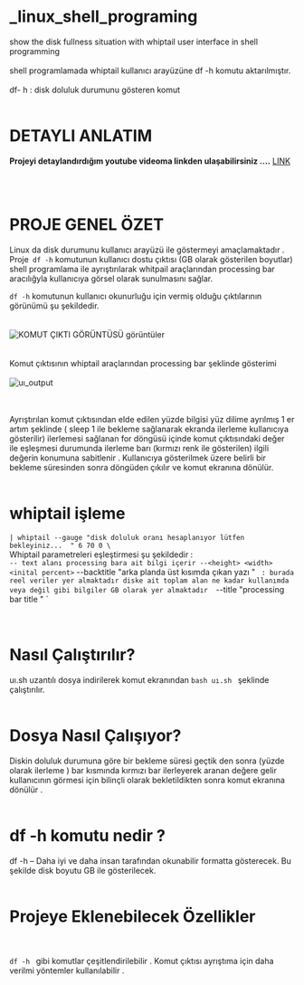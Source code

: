 <br/><br/>
# _linux_shell_programing
show the disk fullness situation with  whiptail user interface in shell programming <br/><br/>
shell programlamada whiptail kullanıcı arayüzüne df -h komutu aktarılmıştır.  <br/><br/>
df- h : disk doluluk durumunu gösteren komut  <br/><br/>
# DETAYLI ANLATIM
**Projeyi detaylandırdığım youtube videoma linkden ulaşabilirsiniz ....**
[LINK](https://youtu.be/2vWTGVvlZYQ)
 
<br/><br/>
# PROJE GENEL ÖZET 
Linux da disk durumunu kullanıcı arayüzü ile göstermeyi amaçlamaktadır .
 Proje` df -h` komutunun kullanıcı dostu çıktısı (GB olarak gösterilen boyutlar) shell programlama ile ayrıştırılarak whitpail araçlarından processing bar aracılığyla kullanıcıya görsel olarak sunulmasını sağlar.
 <br/>


`df -h` komutunun kullanıcı okunurluğu için vermiş olduğu çıktılarının görünümü şu şekildedir.
<br/><br>
<br/>![KOMUT ÇIKTI GÖRÜNTÜSÜ görüntüler](https://miro.medium.com/max/1400/1*gOTMmsChrE6o-HdHlUQLVA.webp)<br/>
<br/><br/>
 Komut çıktısının whiptail araçlarından processing bar şeklinde gösterimi <br/>
<br/>![uı_output](https://miro.medium.com/max/1400/1*49ew-KgEA1GphFhNiJFpHA.webp) <br/>
<br/><br/>

Ayrıştırılan komut çıktısından elde edilen yüzde bilgisi yüz dilime ayrılmış 1 er artım şeklinde  ( sleep 1 ile bekleme sağlanarak ekranda ilerleme kullanıcıya gösterilir) ilerlemesi sağlanan for döngüsü içinde komut çıktısındaki değer ile eşleşmesi durumunda ilerleme barı (kırmızı renk ile gösterilen)  ilgili değerin konumuna sabitlenir  . Kullanıcıya gösterilmek üzere belirli bir bekleme süresinden sonra döngüden çıkılır ve komut ekranına dönülür.
<br/><br/>
# whiptail işleme 
`| whiptail --gauge "disk doluluk oranı hesaplanıyor lütfen bekleyiniz...  " 6 70 0 \` <br/>
  Whiptail parametreleri eşleştirmesi şu şekildedir :<br/>
 ` -- text alanı processing bara ait bilgi içerir --<height> <width> <inital percent>
`   --backtitle "arka planda üst kısımda çıkan yazı " `  : burada reel veriler yer almaktadır diske ait toplam alan ne kadar kullanımda veya değil gibi bilgiler GB olarak yer almaktadır  
   `--title "processing bar title " `   <br/>
   <br/><br/>
  # Nasıl Çalıştırılır?
  uı.sh uzantılı dosya  indirilerek komut ekranından `bash uı.sh ` şeklinde çalıştırılır.
  <br/><br/>
  
  # Dosya Nasıl Çalışıyor?
  Diskin doluluk durumuna göre bir bekleme süresi geçtik den sonra (yüzde olarak ilerleme ) bar kısmında kırmızı bar ilerleyerek aranan değere gelir kullanıcının görmesi için bilinçli olarak bekletildikten sonra komut ekranına dönülür .<br/><br/>
   # df -h komutu nedir ? 
   df -h – Daha iyi ve daha insan tarafından okunabilir formatta gösterecek. Bu şekilde disk boyutu GB ile gösterilecek.
  <br/><br/>
# Projeye Eklenebilecek Özellikler <br/><br/> 
`df -h ` gibi komutlar çeşitlendirilebilir .
Komut çıktısı ayrıştıma için daha verilmi yöntemler kullanılabilir . 
